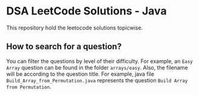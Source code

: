 # DSA LeetCode Solutions - Java
This repository hold the leetocode solutions topicwise.

## How to search for a question?
You can filter the questions by level of their difficulty. For example, an `Easy Array` question can be found in the folder `arrays/easy`. 
Also, the filename will be according to the question title. For example, java file `Build_Array_from_Permutation.java` represents the question `Build Array from Permutation`.
